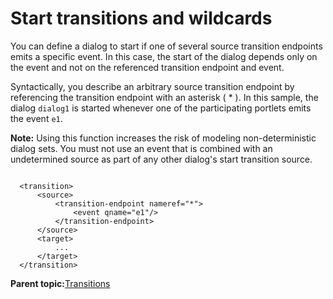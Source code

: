 # Start transitions and wildcards

You can define a dialog to start if one of several source transition endpoints emits a specific event. In this case, the start of the dialog depends only on the event and not on the referenced transition endpoint and event.

Syntactically, you describe an arbitrary source transition endpoint by referencing the transition endpoint with an asterisk \( \* \). In this sample, the dialog `dialog1` is started whenever one of the participating portlets emits the event `e1`.

**Note:** Using this function increases the risk of modeling non-deterministic dialog sets. You must not use an event that is combined with an undetermined source as part of any other dialog's start transition source.

```

  <transition>
      <source>
          <transition-endpoint nameref="*">
              <event qname="e1"/>
          </transition-endpoint>
      </source>
      <target>
          ...
      </target>
  </transition>
```

**Parent topic:**[Transitions](../screenflow/transitions.md)

